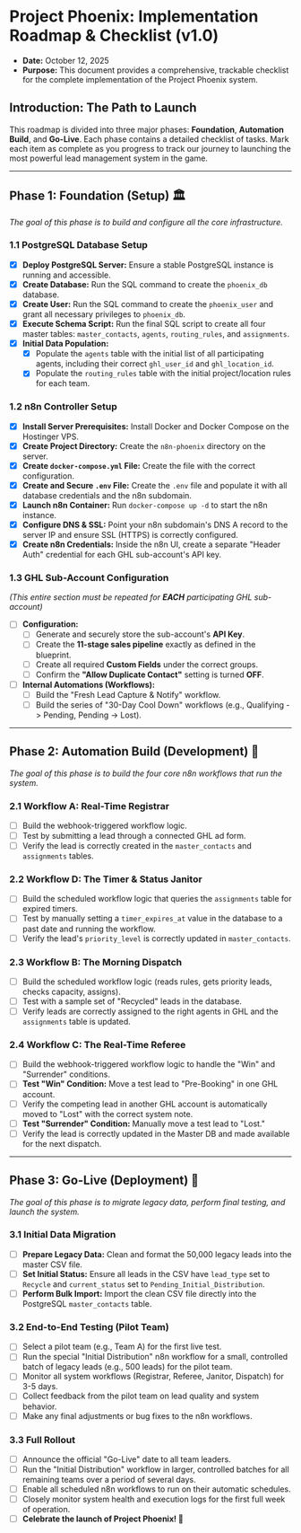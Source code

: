 # Project Phoenix: Implementation Roadmap & Checklist (v1.0)
* **Date:** October 12, 2025
* **Purpose:** This document provides a comprehensive, trackable checklist for the complete implementation of the Project Phoenix system.

## Introduction: The Path to Launch

This roadmap is divided into three major phases: **Foundation**, **Automation Build**, and **Go-Live**. Each phase contains a detailed checklist of tasks. Mark each item as complete as you progress to track our journey to launching the most powerful lead management system in the game.

---
## Phase 1: Foundation (Setup) 🏛️
*The goal of this phase is to build and configure all the core infrastructure.*

### 1.1 PostgreSQL Database Setup
- [x] **Deploy PostgreSQL Server:** Ensure a stable PostgreSQL instance is running and accessible.
- [x] **Create Database:** Run the SQL command to create the `phoenix_db` database.
- [x] **Create User:** Run the SQL command to create the `phoenix_user` and grant all necessary privileges to `phoenix_db`.
- [x] **Execute Schema Script:** Run the final SQL script to create all four master tables: `master_contacts`, `agents`, `routing_rules`, and `assignments`.
- [x] **Initial Data Population:**
    - [x] Populate the `agents` table with the initial list of all participating agents, including their correct `ghl_user_id` and `ghl_location_id`.
    - [x] Populate the `routing_rules` table with the initial project/location rules for each team.

### 1.2 n8n Controller Setup
- [x] **Install Server Prerequisites:** Install Docker and Docker Compose on the Hostinger VPS.
- [x] **Create Project Directory:** Create the `n8n-phoenix` directory on the server.
- [x] **Create `docker-compose.yml` File:** Create the file with the correct configuration.
- [x] **Create and Secure `.env` File:** Create the `.env` file and populate it with all database credentials and the n8n subdomain.
- [x] **Launch n8n Container:** Run `docker-compose up -d` to start the n8n instance.
- [x] **Configure DNS & SSL:** Point your n8n subdomain's DNS A record to the server IP and ensure SSL (HTTPS) is correctly configured.
- [x] **Create n8n Credentials:** Inside the n8n UI, create a separate "Header Auth" credential for each GHL sub-account's API key.

### 1.3 GHL Sub-Account Configuration
*(This entire section must be repeated for **EACH** participating GHL sub-account)*
- [ ] **Configuration:**
    - [ ] Generate and securely store the sub-account's **API Key**.
    - [ ] Create the **11-stage sales pipeline** exactly as defined in the blueprint.
    - [ ] Create all required **Custom Fields** under the correct groups.
    - [ ] Confirm the **"Allow Duplicate Contact"** setting is turned **OFF**.
- [ ] **Internal Automations (Workflows):**
    - [ ] Build the "Fresh Lead Capture & Notify" workflow.
    - [ ] Build the series of "30-Day Cool Down" workflows (e.g., Qualifying -> Pending, Pending -> Lost).

---
## Phase 2: Automation Build (Development) 🧠
*The goal of this phase is to build the four core n8n workflows that run the system.*

### 2.1 Workflow A: Real-Time Registrar
- [ ] Build the webhook-triggered workflow logic.
- [ ] Test by submitting a lead through a connected GHL ad form.
- [ ] Verify the lead is correctly created in the `master_contacts` and `assignments` tables.

### 2.2 Workflow D: The Timer & Status Janitor
- [ ] Build the scheduled workflow logic that queries the `assignments` table for expired timers.
- [ ] Test by manually setting a `timer_expires_at` value in the database to a past date and running the workflow.
- [ ] Verify the lead's `priority_level` is correctly updated in `master_contacts`.

### 2.3 Workflow B: The Morning Dispatch
- [ ] Build the scheduled workflow logic (reads rules, gets priority leads, checks capacity, assigns).
- [ ] Test with a sample set of "Recycled" leads in the database.
- [ ] Verify leads are correctly assigned to the right agents in GHL and the `assignments` table is updated.

### 2.4 Workflow C: The Real-Time Referee
- [ ] Build the webhook-triggered workflow logic to handle the "Win" and "Surrender" conditions.
- [ ] **Test "Win" Condition:** Move a test lead to "Pre-Booking" in one GHL account.
- [ ] Verify the competing lead in another GHL account is automatically moved to "Lost" with the correct system note.
- [ ] **Test "Surrender" Condition:** Manually move a test lead to "Lost."
- [ ] Verify the lead is correctly updated in the Master DB and made available for the next dispatch.

---
## Phase 3: Go-Live (Deployment) 🚀
*The goal of this phase is to migrate legacy data, perform final testing, and launch the system.*

### 3.1 Initial Data Migration
- [ ] **Prepare Legacy Data:** Clean and format the 50,000 legacy leads into the master CSV file.
- [ ] **Set Initial Status:** Ensure all leads in the CSV have `lead_type` set to `Recycle` and `current_status` set to `Pending_Initial_Distribution`.
- [ ] **Perform Bulk Import:** Import the clean CSV file directly into the PostgreSQL `master_contacts` table.

### 3.2 End-to-End Testing (Pilot Team)
- [ ] Select a pilot team (e.g., Team A) for the first live test.
- [ ] Run the special "Initial Distribution" n8n workflow for a small, controlled batch of legacy leads (e.g., 500 leads) for the pilot team.
- [ ] Monitor all system workflows (Registrar, Referee, Janitor, Dispatch) for 3-5 days.
- [ ] Collect feedback from the pilot team on lead quality and system behavior.
- [ ] Make any final adjustments or bug fixes to the n8n workflows.

### 3.3 Full Rollout
- [ ] Announce the official "Go-Live" date to all team leaders.
- [ ] Run the "Initial Distribution" workflow in larger, controlled batches for all remaining teams over a period of several days.
- [ ] Enable all scheduled n8n workflows to run on their automatic schedules.
- [ ] Closely monitor system health and execution logs for the first full week of operation.
- [ ] **Celebrate the launch of Project Phoenix! 🎉**
